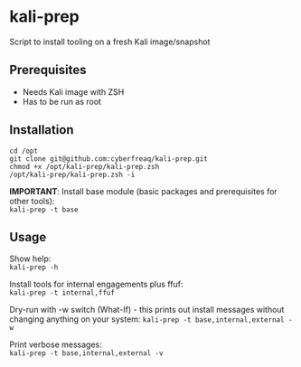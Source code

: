 # kali-prep
Script to install tooling on a fresh Kali image/snapshot

## Prerequisites
- Needs Kali image with ZSH
- Has to be run as root

## Installation
```
cd /opt
git clone git@github.com:cyberfreaq/kali-prep.git
chmod +x /opt/kali-prep/kali-prep.zsh
/opt/kali-prep/kali-prep.zsh -i
```

**IMPORTANT**: Install base module (basic packages and prerequisites for other tools):  
`kali-prep -t base`

## Usage
Show help:  
`kali-prep -h`  
  
Install tools for internal engagements plus ffuf:  
`kali-prep -t internal,ffuf`  
  
Dry-run with -w switch (What-If) - this prints out install messages without changing anything on your system:
`kali-prep -t base,internal,external -w`  

Print verbose messages:  
`kali-prep -t base,internal,external -v`  
